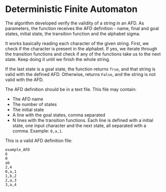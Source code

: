 # Deterministic Finite Automaton

The algorithm developed verify the validity of a string in an AFD.
As parameters, the function receives the AFD definition - name, final and goal states,
initial state, the transition function and the alphabet sigma.

It works basically reading each character of the given string.
First, we check if the character is present in the alphabet. If yes,
we iterate through the transition functions and check if any of the functions
take us to the next state. Keep doing it until we finish the whole string.

If the last state is a goal state, the function returns `True`, and that string is
valid with the defined AFD. Otherwise, returns `False`, and the string is not valid with
the AFD.

The AFD definition should be in a text file. This file may contain:
- The AFD name
- The number of states
- The initial state
- A line with the goal states, comma separated
- N lines with the transition functions. Each line is defined with a initial state, one input character
and the next state, all separated with a comma. Example: `0,a,1`.

This is a valid AFD definition file:

```text
example_AFD
6
0
ab
2,4
0,a,1
1,b,2
2,a,3
3,a,4
```  